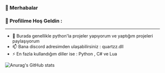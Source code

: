 ### 👋 Merhabalar
### 👋 Profilime Hoş Geldin :
------------------------------------------------

- 🔭 Burada genellikle python'la projeler yapıyorum ve yaptığım projeleri paylaşıyorum
- 📫 Bana discord adresimden ulaşabilirsiniz : quartzz.dll
- ⚡ En fazla kullandığım diller ise : Python , C# ve Lua  

![Anurag's GitHub stats](https://github-readme-stats.vercel.app/api?username=QuartzzDev&show_icons=true&theme=transparent)
